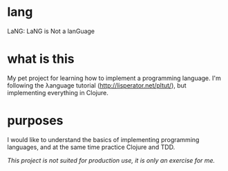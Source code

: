 # lang
LaNG: LaNG is Not a lanGuage

# what is this
My pet project for learning how to implement a programming language.
I'm following the λanguage tutorial (http://lisperator.net/pltut/), but implementing everything in Clojure.

# purposes
I would like to understand the basics of implementing programming languages, and at the same time practice Clojure and TDD.

*This project is not suited for production use, it is only an exercise for me.*
